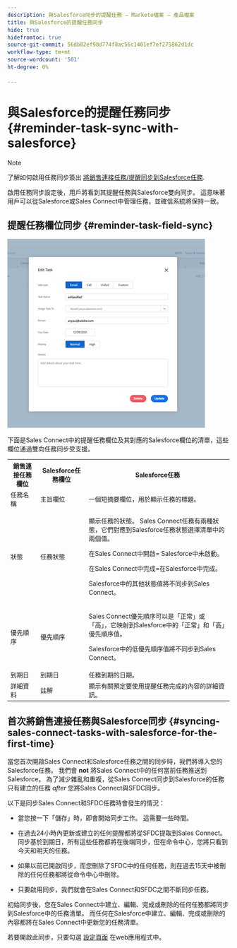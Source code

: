 ```yaml
---
description: 與Salesforce同步的提醒任務 — Marketo檔案 — 產品檔案
title: 與Salesforce的提醒任務同步
hide: true
hidefromtoc: true
source-git-commit: 56db82ef98d774f8ac56c1401ef7ef275862d1dc
workflow-type: tm+mt
source-wordcount: '501'
ht-degree: 0%

---
```


# 與Salesforce的提醒任務同步 {#reminder-task-sync-with-salesforce}

>[!NOTE]
>
>了解如何啟用任務同步簽出 [將銷售連接任務/提醒同步到Salesforce任務](/help/marketo/product-docs/marketo-sales-connect/crm/salesforce-integration/salesforce-sync-settings.md#sync-sales-connect-tasks-reminders-to-salesforce-tasks).

啟用任務同步設定後，用戶將看到其提醒任務與Salesforce雙向同步。 這意味著用戶可以從Salesforce或Sales Connect中管理任務，並確信系統將保持一致。

## 提醒任務欄位同步 {#reminder-task-field-sync}

![](assets/reminder-task-sync-with-salesforce-1.png)

下面是Sales Connect中的提醒任務欄位及其對應的Salesforce欄位的清單，這些欄位通過雙向任務同步受支援。

<table>
 <tr>
  <th>銷售連接任務欄位</th>
  <th>Salesforce任務欄位</th>
  <th>Salesforce任務</th>
 </tr>
 <tr>
  <td>任務名稱</td>
  <td>主旨欄位</td>
  <td>一個短摘要欄位，用於顯示任務的標題。</td>
 </tr>
 <tr>
  <td>狀態</td>
  <td>任務狀態</td>
  <td><p>顯示任務的狀態。 Sales Connect任務有兩種狀態，它們對應到Salesforce任務狀態選擇清單中的兩個值。</p>
  <p>在Sales Connect中開啟= Salesforce中未啟動。</p>
  <p>在Sales Connect中完成=在Salesforce中完成。</p>
  <p>Salesforce中的其他狀態值將不同步到Sales Connect。</p></td>
 </tr>
 <tr>
  <td>優先順序</td>
  <td>優先順序</td>
  <td><p>Sales Connect優先順序可以是「正常」或「高」，它映射到Salesforce中的「正常」和「高」優先順序值。</p>
  <p>Salesforce中的低優先順序值將不同步到Sales Connect。</p></td>
 </tr>
 <tr>
  <td>到期日</td>
  <td>到期日</td>
  <td>任務到期的日期。</td>
 </tr>
 <tr>
  <td>詳細資料</td>
  <td>註解</td>
  <td>顯示有關預定要使用提醒任務完成的內容的詳細資訊。</td>
 </tr>
</table>

## 首次將銷售連接任務與Salesforce同步 {#syncing-sales-connect-tasks-with-salesforce-for-the-first-time}

當您首次開啟Sales Connect和Salesforce任務之間的同步時，我們將導入您的Salesforce任務。 我們會 **not** 將Sales Connect中的任何當前任務推送到Salesforce。 為了減少雜亂和重複，從Sales Connect同步到Salesforce的任務只有建立的任務 *after* 您將Sales Connect與SFDC同步。

以下是同步Sales Connect和SFDC任務時會發生的情況：

* 當您按一下「儲存」時，即會開始同步工作。 這需要一些時間。

* 在過去24小時內更新或建立的任何提醒都將從SFDC提取到Sales Connect。 同步基於到期日，所有這些任務都將在後端同步，但在命令中心，您將只看到今天和明天的任務。

* 如果以前已開啟同步，而您刪除了SFDC中的任何任務，則在過去15天中被刪除的任何任務都將從命令中心中刪除。

* 只要啟用同步，我們就會在Sales Connect和SFDC之間不斷同步任務。

初始同步後，您在Sales Connect中建立、編輯、完成或刪除的任何任務都將同步到Salesforce中的任務清單。 而任何在Salesforce中建立、編輯、完成或刪除的內容都將在Sales Connect中更新您的任務清單。

若要開啟此同步，只要勾選 [設定頁面](https://toutapp.com/login) 在web應用程式中。
